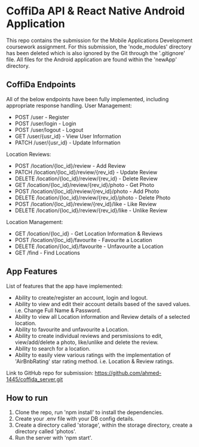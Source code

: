 # CoffiDa API & React Native Android Application

This repo contains the submission for the Mobile Applications Development coursework assignment. For this submission, the 'node_modules' directory has been deleted which is also ignored by the Git through the '.gitignore' file. All files for the Android application are found within the 'newApp' directory.

## CoffiDa Endpoints

All of the below endpoints have been fully implemented, including appropriate response handling.
User Management:

- POST /user - Register
- POST /user/login - Login
- POST /user/logout - Logout
- GET /user/{usr_id} - View User Information
- PATCH /user/{usr_id} - Update Information

Location Reviews:

- POST /location/{loc_id}/review - Add Review
- PATCH /location/{loc_id}/review/{rev_id} - Update Review
- DELETE ​/location​/{loc_id}​/review​/{rev_id} - Delete Review
- GET /location/{loc_id}/review/{rev_id}/photo - Get Photo
- POST /location/{loc_id}/review/{rev_id}/photo - Add Photo
- DELETE /location/{loc_id}/review/{rev_id}/photo - Delete Photo
- POST /location/{loc_id}/review/{rev_id}/like - Like Review
- DELETE /location/{loc_id}/review/{rev_id}/like - Unlike Review

Location Management:

- GET /location/{loc_id} - Get Location Information & Reviews
- POST ​/location​/{loc_id}​/favourite - Favourite a Location
- DELETE /location/{loc_id}/favourite - Unfavourite a Location
- GET /find - Find Locations

## App Features

List of features that the app have implemented:

- Ability to create/register an account, login and logout.
- Ability to view and edit their account details based of the saved values. i.e. Change Full Name & Password.
- Ability to view all Location information and Review details of a selected location.
- Ability to favourite and unfavourite a Location.
- Ability to create individual reviews and persmissions to edit, view/add/delete a photo, like/unlike and delete the review.
- Ability to search for a location.
- Ability to easily view various ratings with the implementation of 'AirBnbRating' star rating method. i.e. Location & Review ratings.

Link to GitHub repo for submission: <https://github.com/ahmed-1445/coffida_server.git>

## How to run

1. Clone the repo, run 'npm install' to install the dependencies.
2. Create your .env file with your DB config details.
3. Create a directory called 'storage', within the storage directory, create a directory called 'photos'.
4. Run the server with 'npm start'.

